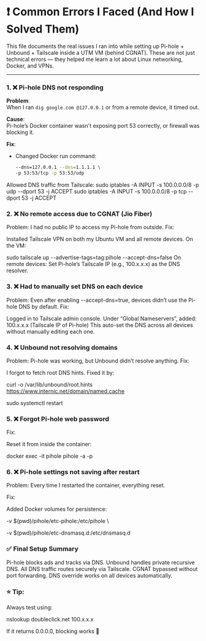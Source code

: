 # ❗ Common Errors I Faced (And How I Solved Them)

This file documents the real issues I ran into while setting up Pi-hole + Unbound + Tailscale inside a UTM VM (behind CGNAT). These are not just technical errors — they helped me learn a lot about Linux networking, Docker, and VPNs.

---

### 1. ❌ Pi-hole DNS not responding

**Problem**:  
When I ran `dig google.com @127.0.0.1` or from a remote device, it timed out.

**Cause**:  
Pi-hole’s Docker container wasn't exposing port 53 correctly, or firewall was blocking it.

**Fix**:  
- Changed Docker run command:
  
  ```bash
  --dns=127.0.0.1 --dns=1.1.1.1 \
  -p 53:53/tcp -p 53:53/udp
Allowed DNS traffic from Tailscale:
sudo iptables -A INPUT -s 100.0.0.0/8 -p udp --dport 53 -j ACCEPT
sudo iptables -A INPUT -s 100.0.0.0/8 -p tcp --dport 53 -j ACCEPT

### 2. ❌ No remote access due to CGNAT (Jio Fiber)
Problem:
I had no public IP to access my Pi-hole from outside.
Fix:

Installed Tailscale VPN on both my Ubuntu VM and all remote devices.
On the VM:

sudo tailscale up --advertise-tags=tag:pihole --accept-dns=false
On remote devices:
Set Pi-hole’s Tailscale IP (e.g., 100.x.x.x) as the DNS resolver.

### 3. ❌ Had to manually set DNS on each device
Problem:
Even after enabling --accept-dns=true, devices didn’t use the Pi-hole DNS by default.
Fix:

Logged in to Tailscale admin console.
Under “Global Nameservers”, added:
100.x.x.x (Tailscale IP of Pi-hole)
This auto-set the DNS across all devices without manually editing each one.

### 4. ❌ Unbound not resolving domains
Problem:
Pi-hole was working, but Unbound didn’t resolve anything.
Fix:

I forgot to fetch root DNS hints. Fixed it by:

curl -o /var/lib/unbound/root.hints https://www.internic.net/domain/named.cache

sudo systemctl restart 

### 5. ❌ Forgot Pi-hole web password
Fix:

Reset it from inside the container:

docker exec -it pihole pihole -a -p

### 6. ❌ Pi-hole settings not saving after restart
Problem:
Every time I restarted the container, everything reset.

Fix:

Added Docker volumes for persistence:

-v $(pwd)/pihole/etc-pihole:/etc/pihole \

-v $(pwd)/pihole/etc-dnsmasq.d:/etc/dnsmasq.d

### ✅ Final Setup Summary
Pi-hole blocks ads and tracks via DNS.
Unbound handles private recursive DNS.
All DNS traffic routes securely via Tailscale.
CGNAT bypassed without port forwarding.
DNS override works on all devices automatically.

### ⭐ Tip:
Always test using:

nslookup doubleclick.net 100.x.x.x

If it returns 0.0.0.0, blocking works 🎉